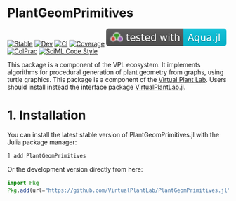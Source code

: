 # PlantGeomPrimitives

[![Stable](https://img.shields.io/badge/docs-stable-blue.svg)](https://virtualplantlab.com/stable/api/geometry/)
[![Dev](https://img.shields.io/badge/docs-dev-blue.svg)](https://virtualplantlab.com/dev/api/geometry/)
[![CI](https://github.com/VirtualPlantLab/PlantGeomPrimitives.jl/actions/workflows/CI.yml/badge.svg)](https://github.com/VirtualPlantLab/PlantGeomPrimitives.jl/actions/workflows/CI.yml)
[![Coverage](https://codecov.io/gh/VirtualPlantLab/PlantGeomPrimitives.jl/branch/master/graph/badge.svg?token=LCZHPERHUN)](https://codecov.io/gh/VirtualPlantLab/PlantGeomPrimitives.jl)
[![Aqua QA](https://raw.githubusercontent.com/JuliaTesting/Aqua.jl/master/badge.svg)](https://github.com/JuliaTesting/Aqua.jl)
[![ColPrac](https://img.shields.io/badge/ColPrac-Contributor's%20Guide-blueviolet)](https://github.com/SciML/ColPrac)
[![SciML Code Style](https://img.shields.io/static/v1?label=code%20style&message=SciML&color=9558b2&labelColor=389826)](https://github.com/SciML/SciMLStyle)

This package is a component of the VPL ecosystem. It implements algorithms for procedural
generation of plant geometry from graphs, using turtle graphics. This package is a component
of the [Virtual Plant Lab](http://virtualplantlab.com/). Users should install instead the
interface package [VirtualPlantLab.jl](https://github.com/VirtualPlantLab/VirtualPlantLab.jl).

# 1. Installation

You can install the latest stable version of PlantGeomPrimitives.jl with the Julia package manager:

```julia
] add PlantGeomPrimitives
```

Or the development version directly from here:

```julia
import Pkg
Pkg.add(url="https://github.com/VirtualPlantLab/PlantGeomPrimitives.jl", rev = "master")
```
